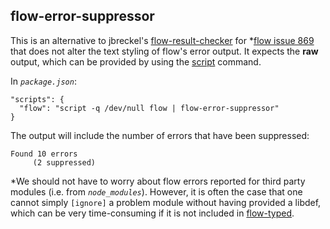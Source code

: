 ## flow-error-suppressor

This is an alternative to jbreckel's [flow-result-checker](https://github.com/jbreckel/flow-result-checker) for *[flow issue 869](https://github.com/facebook/flow/issues/869) that does not alter the text styling of flow's error output. It expects the **raw** output, which can be provided by using the [script](http://man7.org/linux/man-pages/man1/script.1.html) command.

In _`package.json`_:
```
"scripts": {
  "flow": "script -q /dev/null flow | flow-error-suppressor"
}
```

The output will include the number of errors that have been suppressed:
```
Found 10 errors
     (2 suppressed)
```

\*We should not have to worry about flow errors reported for third party modules (i.e. from _`node_modules`_). However, it is often the case that one cannot simply `[ignore]` a problem module without having provided a libdef, which can be very time-consuming if it is not included in [flow-typed](https://github.com/flowtype/flow-typed).
